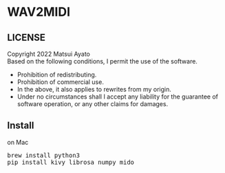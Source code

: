 # WAV2MIDI

## LICENSE
Copyright 2022 Matsui Ayato  
Based on the following conditions, I permit the use of the software.
- Prohibition of redistributing.
- Prohibition of commercial use.
- In the above, it also applies to rewrites from my origin.
- Under no circumstances shall I accept any liability for the guarantee of software operation, or any other claims for damages.

## Install
on Mac
<pre>
brew install python3
pip install kivy librosa numpy mido
</pre>
